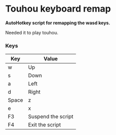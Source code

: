 # Touhou keyboard remap
**AutoHotkey script for remapping the wasd keys.**

Needed it to play touhou.

### Keys
Key | Value
-|-
w | Up
s | Down
a | Left
d | Right
Space | z
e | x
F3 | Suspend the script
F4 | Exit the script
